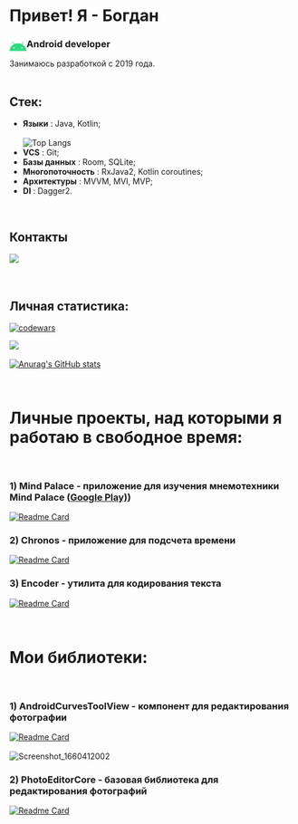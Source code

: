 # Привет! Я - Богдан  
### Аndroid developer <img align="left" width="30px" src="./src/icons8-android-os-48.png/">
Занимаюсь разработкой с 2019 года.
<br>
<br>

## Стек:
- **Языки** : Java, Kotlin;<br>  
![Top Langs](https://github-readme-stats.vercel.app/api/top-langs/?username=AnadolStudio&theme=github_dark&bg_color=315,003761,277DD3&title_color=FFFFFF)<br>
- **VCS** : Git;<br>
- **Базы данных** : Room, SQLite;<br>
- **Многопоточность** : RxJava2, Kotlin coroutines;<br>
- **Архитектуры** : MVVM, MVI, MVP;<br>
- **DI** : Dagger2.<br>

<br>

## Контакты
<a name="telegram" href="https://t.me/anadol1"><img width="50px" src="https://img.icons8.com/color/344/telegram-app--v1.png"/></a>

<br>

## Личная статистика:
[![codewars](https://www.codewars.com/users/Anadol/badges/large)](https://www.codewars.com/users/Anadol)<br>    

![](https://github-profile-summary-cards.vercel.app/api/cards/profile-details?username=AnadolStudio&theme=nord_dark)<br>

[![Anurag's GitHub stats](https://github-readme-stats.vercel.app/api?username=AnadolStudio&theme=github_dark&include_all_commits=true&count_private=true&cache_seconds=1800&bg_color=315,003761,277DD3&title_color=FFFFFF&hide=issues,contribs)](https://github.com/anuraghazra/github-readme-stats)<br>

<br> 

# Личные проекты, над которыми я работаю в свободное время:
<br>  

### 1) Mind Palace - приложение для изучения мнемотехники Mind Palace ([Google Play)](https://play.google.com/store/apps/details?id=com.anadol.mindpalace)) <br>  
[![Readme Card](https://github-readme-stats.vercel.app/api/pin/?username=AnadolStudio&repo=MindPalace&theme=github_dark&bg_color=315,003761,277DD3&title_color=FFFFFF&icon_color=FFFFFF)](https://github.com/AnadolStudio/MindPalace)

### 2) Chronos - приложение для подсчета времени <br>  
[![Readme Card](https://github-readme-stats.vercel.app/api/pin/?username=AnadolStudio&repo=Chronos&theme=github_dark&bg_color=315,003761,277DD3&title_color=FFFFFF&icon_color=FFFFFF)](https://github.com/AnadolStudio/Chronos)

<!--### 3) Adelaide - фоторедактор <br>  
[![Readme Card](https://github-readme-stats.vercel.app/api/pin/?username=AnadolStudio&repo=Adelaide&theme=github_dark&bg_color=315,003761,277DD3&title_color=FFFFFF&icon_color=FFFFFF)](https://github.com/AnadolStudio/Adelaide)
<br>
-->

### 3) Encoder - утилита для кодирования текста <br>  
[![Readme Card](https://github-readme-stats.vercel.app/api/pin/?username=AnadolStudio&repo=Encoder&theme=github_dark&bg_color=315,003761,277DD3&title_color=FFFFFF&icon_color=FFFFFF)](https://github.com/AnadolStudio/Encoder)

<br>  

# Мои библиотеки:
<br> 

### 1) AndroidCurvesToolView - компонент для редактирования фотографии <br>  

[![Readme Card](https://github-readme-stats.vercel.app/api/pin/?username=AnadolStudio&repo=AndroidCurvesToolView&theme=github_dark&bg_color=315,003761,277DD3&title_color=FFFFFF&icon_color=FFFFFF)](https://github.com/AnadolStudio/AndroidCurvesToolView)
<br>  
![Screenshot_1660412002](https://user-images.githubusercontent.com/74777850/184542546-54ceff22-a31a-43fe-a042-e772007e94ee.png)

### 2) PhotoEditorCore - базовая библиотека для редактирования фотографий  <br>  

[![Readme Card](https://github-readme-stats.vercel.app/api/pin/?username=AnadolStudio&repo=PhotoEditorCore&theme=github_dark&bg_color=315,003761,277DD3&title_color=FFFFFF&icon_color=FFFFFF)](https://github.com/AnadolStudio/PhotoEditorCore)
<br>  
